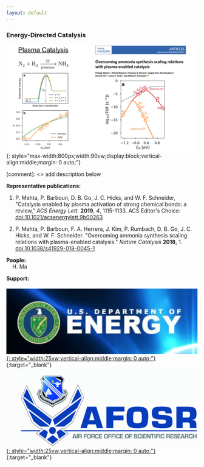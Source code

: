 ```yaml
---
layout: default
---
```


### Energy-Directed Catalysis  

![](/group_data/research_images/energy_directed_catalysis.jpg){: style="max-width:800px;width:90vw;display:block;vertical-align:middle;margin: 0 auto;"}

[comment]: <> add description below

**Representative publications:**
1. P. Mehta, P. Barboun, D. B. Go, J. C. Hicks, and W. F. Schneider, "Catalysis enabled by plasma activation of strong chemical bonds: a review," *ACS Energy Lett.* **2019**, *4*, 1115-1133. ACS Editor's Choice: [doi:10.1021/acsenergylett.9b00263](http://dx.doi.org/10.1021/acsenergylett.9b00263)

1. P. Mehta, P. Barboun, F. A. Herrera, J. Kim, P. Rumbach, D. B. Go, J. C. Hicks, and W. F. Schneider. "Overcoming ammonia synthesis scaling relations with plasma-enabled catalysis." *Nature Catalysis* **2018**, 1. [doi:10.1038/s41929-018-0045-1](https://www.nature.com/articles/s41929-018-0045-1)


**People:**  
&nbsp;&nbsp;&nbsp;&nbsp;H. Ma

**Support:**  
&nbsp;&nbsp;&nbsp;&nbsp;[![](/group_data/research_images/DOE_logo.png){: style="width:25vw;vertical-align:middle;margin: 0 auto;"}](https://www.energy.gov/){:target="_blank"}
&nbsp;&nbsp;&nbsp;&nbsp;[![](/group_data/research_images/AFOSR_logo.gif){: style="width:25vw;vertical-align:middle;margin: 0 auto;"}](http://www.wpafb.af.mil/afrl/afosr/){:target="_blank"}
